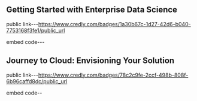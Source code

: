 Getting Started with Enterprise Data Science
-------------------------------------------

public link---https://www.credly.com/badges/1a30b67c-1d27-42d6-b040-7753168f3fe1/public_url


embed code---<div data-iframe-width="150" data-iframe-height="270" data-share-badge-id="1a30b67c-1d27-42d6-b040-7753168f3fe1" data-share-badge-host="https://www.credly.com"></div><script type="text/javascript" async src="//cdn.credly.com/assets/utilities/embed.js"></script>








Journey to Cloud: Envisioning Your Solution
-----------------------------------------

public link---https://www.credly.com/badges/78c2c9fe-2ccf-498b-808f-6b96caffd8dc/public_url



embed code--<div data-iframe-width="150" data-iframe-height="270" data-share-badge-id="78c2c9fe-2ccf-498b-808f-6b96caffd8dc" data-share-badge-host="https://www.credly.com"></div><script type="text/javascript" async src="//cdn.credly.com/assets/utilities/embed.js"></script>



